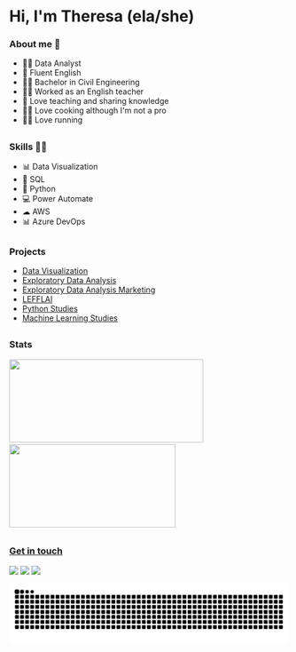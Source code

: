 # Hi, I'm Theresa (ela/she)

### About me 👩

- 👩‍💻 Data Analyst
- 🗽 Fluent English
- 👩‍🎓 Bachelor in Civil Engineering
- 👩‍🏫 Worked as an English teacher
- 💖 Love teaching and sharing knowledge
- 👩‍🍳 Love cooking although I'm not a pro
- 🏃‍♀️ Love running

##

### Skills 👩‍💻

- 📊 Data Visualization
- 📑 SQL 
- 🐍 Python
- 💻 Power Automate
- ☁ AWS
- 📊 Azure DevOps

##

### Projects

- [Data Visualization](https://github.com/theresarocha/projetos_dashboards)
- [Exploratory Data Analysis](https://github.com/theresarocha/estudos_estatistica)
- [Exploratory Data Analysis Marketing](https://github.com/theresarocha/EDA_Marketing)
- [LEFFLAI](https://github.com/theresarocha/estudos_LEFLAI_python)
- [Python Studies](https://github.com/theresarocha/estudos_python)
- [Machine Learning Studies](https://github.com/theresarocha/estudos_machine_learning)

##

### Stats

<div>
  
  <a href="https://sites.google.com/view/theresarocha">
  <img height="150em" width="350em" src="https://github-readme-stats.vercel.app/api?username=theresarocha&theme=omni&show_icons=true&include_all_commits=true&count_private=true"/>
  <img height="150em" width="300em" src="https://github-readme-stats.vercel.app/api/top-langs/?username=theresarocha&layout=compact&langs_count=16&theme=omni"/>
    
</div>
  
##

### Get in touch 

<div>
  <a href="https://www.linkedin.com/in/theresarocha/" target="_blank"><img src="https://img.shields.io/badge/LinkedIn-0077B5?style=for-the-badge&logo=linkedin&logoColor=white" target="_blank"></a>
     <a href="https://sites.google.com/view/theresadataanalysis" target="_blank"><img src="https://img.shields.io/badge/Portfolio-00457C?style=for-the-badge&logo=portfolio&logoColor=white" target="_blank"></a>
  <a href="https://theresarocha.medium.com/" target="_blank"><img src="https://img.shields.io/badge/Medium-12100E?style=for-the-badge&logo=medium&logoColor=white" target="_blank"></a> 
</div>
  
![Snake animation](https://github.com/theresarocha/theresarocha/blob/output/github-contribution-grid-snake.svg)
